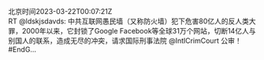 北京时间2023-03-22T00:07:21Z<br>RT @ldskjsdavds: 中共互联网愚民墙（又称防火墙）犯下危害80亿人的反人类大罪，2000年以来，它封锁了Google Facebook等全球31万个网站，切断14亿人与别国人的联系，造成无尽的冲突，请求国际刑事法院 @IntlCrimCourt 公审！
#EndG…<br><br><br>